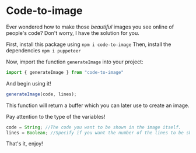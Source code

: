 
# Code-to-image

Ever wondered how to make those *beautiful* images you see online of people's code? Don't worry, I have the solution for you.

First, install this package using `npm i code-to-image`
Then, install the dependencies `npm i puppeteer`

Now, import the function `generateImage` into your project:
```ts
import { generateImage } from "code-to-image"
```
And begin using it!

```ts
generateImage(code, lines);
```

This function will return a buffer which you can later use to create an image. 

Pay attention to the type of the variables!
```ts
code = String; //The code you want to be shown in the image itself.
lines = Boolean; //Specify if you want the number of the lines to be shown or not.
```

That's it, enjoy!
